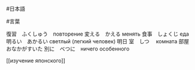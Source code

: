 #日本語

#言葉

復習　ふくしゅう　повторение
変える　かえる менять
食事　しょくじ еда
明るい　あかるい светлый (легкий человек)
明日
室　しつ　 комната
部屋
おなかがすいた
別に　べつに　ничего особенного

[[изучение японского]]
